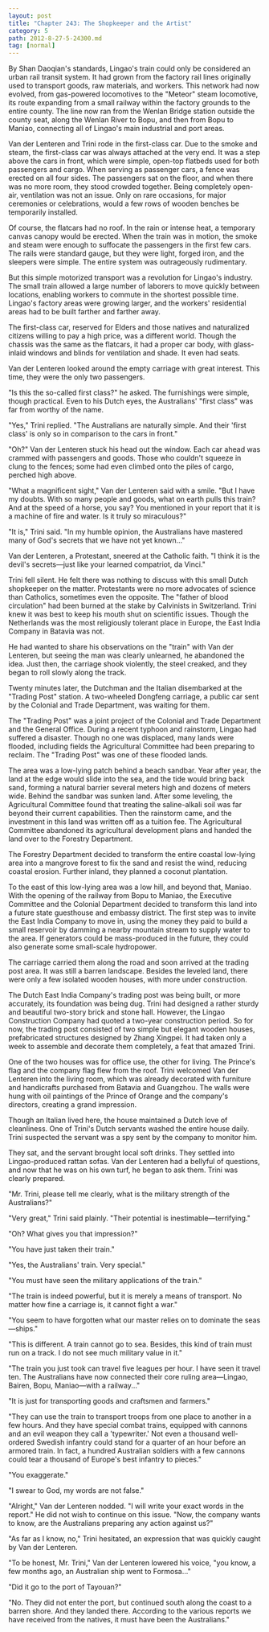```yaml
---
layout: post
title: "Chapter 243: The Shopkeeper and the Artist"
category: 5
path: 2012-8-27-5-24300.md
tag: [normal]
---
```


By Shan Daoqian's standards, Lingao's train could only be considered an urban rail transit system. It had grown from the factory rail lines originally used to transport goods, raw materials, and workers. This network had now evolved, from gas-powered locomotives to the "Meteor" steam locomotive, its route expanding from a small railway within the factory grounds to the entire county. The line now ran from the Wenlan Bridge station outside the county seat, along the Wenlan River to Bopu, and then from Bopu to Maniao, connecting all of Lingao's main industrial and port areas.

Van der Lenteren and Trini rode in the first-class car. Due to the smoke and steam, the first-class car was always attached at the very end. It was a step above the cars in front, which were simple, open-top flatbeds used for both passengers and cargo. When serving as passenger cars, a fence was erected on all four sides. The passengers sat on the floor, and when there was no more room, they stood crowded together. Being completely open-air, ventilation was not an issue. Only on rare occasions, for major ceremonies or celebrations, would a few rows of wooden benches be temporarily installed.

Of course, the flatcars had no roof. In the rain or intense heat, a temporary canvas canopy would be erected. When the train was in motion, the smoke and steam were enough to suffocate the passengers in the first few cars. The rails were standard gauge, but they were light, forged iron, and the sleepers were simple. The entire system was outrageously rudimentary.

But this simple motorized transport was a revolution for Lingao's industry. The small train allowed a large number of laborers to move quickly between locations, enabling workers to commute in the shortest possible time. Lingao's factory areas were growing larger, and the workers' residential areas had to be built farther and farther away.

The first-class car, reserved for Elders and those natives and naturalized citizens willing to pay a high price, was a different world. Though the chassis was the same as the flatcars, it had a proper car body, with glass-inlaid windows and blinds for ventilation and shade. It even had seats.

Van der Lenteren looked around the empty carriage with great interest. This time, they were the only two passengers.

"Is this the so-called first class?" he asked. The furnishings were simple, though practical. Even to his Dutch eyes, the Australians' "first class" was far from worthy of the name.

"Yes," Trini replied. "The Australians are naturally simple. And their 'first class' is only so in comparison to the cars in front."

"Oh?" Van der Lenteren stuck his head out the window. Each car ahead was crammed with passengers and goods. Those who couldn't squeeze in clung to the fences; some had even climbed onto the piles of cargo, perched high above.

"What a magnificent sight," Van der Lenteren said with a smile. "But I have my doubts. With so many people and goods, what on earth pulls this train? And at the speed of a horse, you say? You mentioned in your report that it is a machine of fire and water. Is it truly so miraculous?"

"It is," Trini said. "In my humble opinion, the Australians have mastered many of God's secrets that we have not yet known..."

Van der Lenteren, a Protestant, sneered at the Catholic faith. "I think it is the devil's secrets—just like your learned compatriot, da Vinci."

Trini fell silent. He felt there was nothing to discuss with this small Dutch shopkeeper on the matter. Protestants were no more advocates of science than Catholics, sometimes even the opposite. The "father of blood circulation" had been burned at the stake by Calvinists in Switzerland. Trini knew it was best to keep his mouth shut on scientific issues. Though the Netherlands was the most religiously tolerant place in Europe, the East India Company in Batavia was not.

He had wanted to share his observations on the "train" with Van der Lenteren, but seeing the man was clearly unlearned, he abandoned the idea. Just then, the carriage shook violently, the steel creaked, and they began to roll slowly along the track.

Twenty minutes later, the Dutchman and the Italian disembarked at the "Trading Post" station. A two-wheeled Dongfeng carriage, a public car sent by the Colonial and Trade Department, was waiting for them.

The "Trading Post" was a joint project of the Colonial and Trade Department and the General Office. During a recent typhoon and rainstorm, Lingao had suffered a disaster. Though no one was displaced, many lands were flooded, including fields the Agricultural Committee had been preparing to reclaim. The "Trading Post" was one of these flooded lands.

The area was a low-lying patch behind a beach sandbar. Year after year, the land at the edge would slide into the sea, and the tide would bring back sand, forming a natural barrier several meters high and dozens of meters wide. Behind the sandbar was sunken land. After some leveling, the Agricultural Committee found that treating the saline-alkali soil was far beyond their current capabilities. Then the rainstorm came, and the investment in this land was written off as a tuition fee. The Agricultural Committee abandoned its agricultural development plans and handed the land over to the Forestry Department.

The Forestry Department decided to transform the entire coastal low-lying area into a mangrove forest to fix the sand and resist the wind, reducing coastal erosion. Further inland, they planned a coconut plantation.

To the east of this low-lying area was a low hill, and beyond that, Maniao. With the opening of the railway from Bopu to Maniao, the Executive Committee and the Colonial Department decided to transform this land into a future state guesthouse and embassy district. The first step was to invite the East India Company to move in, using the money they paid to build a small reservoir by damming a nearby mountain stream to supply water to the area. If generators could be mass-produced in the future, they could also generate some small-scale hydropower.

The carriage carried them along the road and soon arrived at the trading post area. It was still a barren landscape. Besides the leveled land, there were only a few isolated wooden houses, with more under construction.

The Dutch East India Company's trading post was being built, or more accurately, its foundation was being dug. Trini had designed a rather sturdy and beautiful two-story brick and stone hall. However, the Lingao Construction Company had quoted a two-year construction period. So for now, the trading post consisted of two simple but elegant wooden houses, prefabricated structures designed by Zhang Xingpei. It had taken only a week to assemble and decorate them completely, a feat that amazed Trini.

One of the two houses was for office use, the other for living. The Prince's flag and the company flag flew from the roof. Trini welcomed Van der Lenteren into the living room, which was already decorated with furniture and handicrafts purchased from Batavia and Guangzhou. The walls were hung with oil paintings of the Prince of Orange and the company's directors, creating a grand impression.

Though an Italian lived here, the house maintained a Dutch love of cleanliness. One of Trini's Dutch servants washed the entire house daily. Trini suspected the servant was a spy sent by the company to monitor him.

They sat, and the servant brought local soft drinks. They settled into Lingao-produced rattan sofas. Van der Lenteren had a bellyful of questions, and now that he was on his own turf, he began to ask them. Trini was clearly prepared.

"Mr. Trini, please tell me clearly, what is the military strength of the Australians?"

"Very great," Trini said plainly. "Their potential is inestimable—terrifying."

"Oh? What gives you that impression?"

"You have just taken their train."

"Yes, the Australians' train. Very special."

"You must have seen the military applications of the train."

"The train is indeed powerful, but it is merely a means of transport. No matter how fine a carriage is, it cannot fight a war."

"You seem to have forgotten what our master relies on to dominate the seas—ships."

"This is different. A train cannot go to sea. Besides, this kind of train must run on a track. I do not see much military value in it."

"The train you just took can travel five leagues per hour. I have seen it travel ten. The Australians have now connected their core ruling area—Lingao, Bairen, Bopu, Maniao—with a railway..."

"It is just for transporting goods and craftsmen and farmers."

"They can use the train to transport troops from one place to another in a few hours. And they have special combat trains, equipped with cannons and an evil weapon they call a 'typewriter.' Not even a thousand well-ordered Swedish infantry could stand for a quarter of an hour before an armored train. In fact, a hundred Australian soldiers with a few cannons could tear a thousand of Europe's best infantry to pieces."

"You exaggerate."

"I swear to God, my words are not false."

"Alright," Van der Lenteren nodded. "I will write your exact words in the report." He did not wish to continue on this issue. "Now, the company wants to know, are the Australians preparing any action against us?"

"As far as I know, no," Trini hesitated, an expression that was quickly caught by Van der Lenteren.

"To be honest, Mr. Trini," Van der Lenteren lowered his voice, "you know, a few months ago, an Australian ship went to Formosa..."

"Did it go to the port of Tayouan?"

"No. They did not enter the port, but continued south along the coast to a barren shore. And they landed there. According to the various reports we have received from the natives, it must have been the Australians."